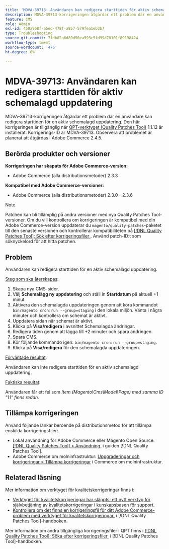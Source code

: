 ```yaml
---
title: 'MDVA-39713: Användaren kan redigera starttiden för aktiv schemalagd uppdatering'
description: MDVA-39713-korrigeringen åtgärdar ett problem där en användare kan redigera starttiden för en aktiv schemalagd uppdatering. Den här korrigeringen är tillgänglig när [QPT-verktyget (Quality Patches Tool)](https://experienceleague.adobe.com/sv/docs/commerce-operations/tools/quality-patches-tool/quality-patches-tool-to-self-serve-quality-patches) 1.1.12 är installerat. Korrigerings-ID är MDVA-39713. Observera att problemet är planerat att åtgärdas i Adobe Commerce 2.4.5.
feature: CMS
role: Admin
exl-id: 450a968f-a5ed-478f-a857-579fea1eb3b7
type: Troubleshooting
source-git-commit: 7fdb02a6d89d50ea593c5fd99d78101f89198424
workflow-type: tm+mt
source-wordcount: '476'
ht-degree: 0%

---
```


# MDVA-39713: Användaren kan redigera starttiden för aktiv schemalagd uppdatering

MDVA-39713-korrigeringen åtgärdar ett problem där en användare kan redigera starttiden för en aktiv schemalagd uppdatering. Den här korrigeringen är tillgänglig när [QPT-verktyget (Quality Patches Tool)](https://experienceleague.adobe.com/sv/docs/commerce-operations/tools/quality-patches-tool/quality-patches-tool-to-self-serve-quality-patches) 1.1.12 är installerat. Korrigerings-ID är MDVA-39713. Observera att problemet är planerat att åtgärdas i Adobe Commerce 2.4.5.

## Berörda produkter och versioner

**Korrigeringen har skapats för Adobe Commerce-version:**

* Adobe Commerce (alla distributionsmetoder) 2.3.3

**Kompatibel med Adobe Commerce-versioner:**

* Adobe Commerce (alla distributionsmetoder) 2.3.0 - 2.3.6

>[!NOTE]
>
>Patchen kan bli tillämplig på andra versioner med nya Quality Patches Tool-versioner. Om du vill kontrollera om korrigeringen är kompatibel med din Adobe Commerce-version uppdaterar du `magento/quality-patches`-paketet till den senaste versionen och kontrollerar kompatibiliteten på [[!DNL Quality Patches Tool]: Sök efter korrigeringsfiler &#x200B;](https://experienceleague.adobe.com/sv/docs/commerce-operations/tools/quality-patches-tool/quality-patches-tool-to-self-serve-quality-patches). Använd patch-ID:t som söknyckelord för att hitta patchen.

## Problem

Användaren kan redigera starttiden för en aktiv schemalagd uppdatering.

<u>Steg som ska återskapas</u>:

1. Skapa nya CMS-sidor.
1. Välj **Schemalägg ny uppdatering** och ställ in **Startdatum** på aktuell +1 minut.
1. Aktivera den schemalagda uppdateringen genom att köra kommandot `bin/magento cron:run --group=staging` i den lokala miljön. Vänta i några minuter och kontrollera om schemat är aktivt.
1. Uppdatera sidan när schemat är aktivt.
1. Klicka på **Visa/redigera** i avsnittet Schemalagda ändringar.
1. Redigera tiden genom att lägga till +2 minuter och spara ändringen.
1. Spara CMS.
1. Kör följande kommando igen: `bin/magento cron:run --group=staging`.
1. Klicka på **Visa/redigera** för den schemalagda uppdateringen.

<u>Förväntade resultat</u>:

Användaren kan inte redigera starttiden för en aktiv schemalagd uppdatering.

<u>Faktiska resultat</u>:

Användaren får ett fel som *Item (Magento\Cms\Model\Page) med samma ID &quot;11&quot; finns redan.*

## Tillämpa korrigeringen

Använd följande länkar beroende på distributionsmetod för att tillämpa enskilda korrigeringsfiler:

* Lokal användning för Adobe Commerce eller Magento Open Source: [[!DNL Quality Patches Tool] > Användning &#x200B;](/help/tools/quality-patches-tool/usage.md) i guiden [!DNL Quality Patches Tool].
* Adobe Commerce om molninfrastruktur: [Uppgraderingar och korrigeringar > Tillämpa korrigeringar](https://experienceleague.adobe.com/docs/commerce-cloud-service/user-guide/develop/upgrade/apply-patches.html?lang=sv-SE) i Commerce om molninfrastruktur.

## Relaterad läsning

Mer information om verktyget för kvalitetskorrigeringar finns i:

* [Verktyget för kvalitetskorrigeringar har släppts: ett nytt verktyg för självbetjäning av kvalitetskorrigeringar](https://experienceleague.adobe.com/sv/docs/commerce-operations/tools/quality-patches-tool/quality-patches-tool-to-self-serve-quality-patches) i kunskapsbasen för support.
* [Kontrollera om det finns en korrigeringsfil för ditt Adobe Commerce-problem med verktyget för kvalitetskorrigeringar &#x200B;](/help/tools/quality-patches-tool/patches-available-in-qpt/check-patch-for-magento-issue-with-magento-quality-patches.md) i [!DNL Quality Patches Tool]-handboken.

Mer information om andra tillgängliga korrigeringsfiler i QPT finns i [[!DNL Quality Patches Tool]: Söka efter korrigeringsfiler &#x200B;](https://experienceleague.adobe.com/tools/commerce-quality-patches/index.html?lang=sv-SE) i [!DNL Quality Patches Tool]-handboken.
